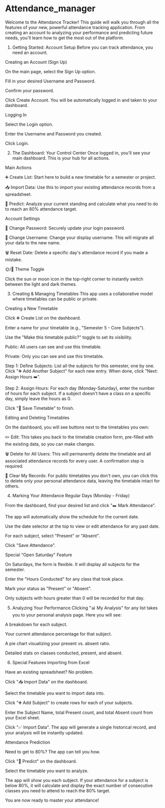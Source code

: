 # Attendance_manager
Welcome to the Attendance Tracker!
This guide will walk you through all the features of your new, powerful attendance tracking application. From creating an account to analyzing your performance and predicting future needs, you'll learn how to get the most out of the platform.

1. Getting Started: Account Setup
Before you can track attendance, you need an account.

Creating an Account (Sign Up)

On the main page, select the Sign Up option.

Fill in your desired Username and Password.

Confirm your password.

Click Create Account. You will be automatically logged in and taken to your dashboard.

Logging In

Select the Login option.

Enter the Username and Password you created.

Click Login.

2. The Dashboard: Your Control Center
Once logged in, you'll see your main dashboard. This is your hub for all actions.

Main Actions

➕ Create List: Start here to build a new timetable for a semester or project.

📥 Import Data: Use this to import your existing attendance records from a spreadsheet.

🔮 Predict: Analyze your current standing and calculate what you need to do to reach an 80% attendance target.

Account Settings

🔑 Change Password: Securely update your login password.

👤 Change Username: Change your display username. This will migrate all your data to the new name.

🗑️ Reset Date: Delete a specific day's attendance record if you made a mistake.

🌞/🌙 Theme Toggle

Click the sun or moon icon in the top-right corner to instantly switch between the light and dark themes.

3. Creating & Managing Timetables
This app uses a collaborative model where timetables can be public or private.

Creating a New Timetable

Click ➕ Create List on the dashboard.

Enter a name for your timetable (e.g., "Semester 5 - Core Subjects").

Use the "Make this timetable public?" toggle to set its visibility.

Public: All users can see and use this timetable.

Private: Only you can see and use this timetable.

Step 1: Define Subjects: List all the subjects for this semester, one by one. Click "➕ Add Another Subject" for each new entry. When done, click "Next: Assign Hours ➡️".

Step 2: Assign Hours: For each day (Monday-Saturday), enter the number of hours for each subject. If a subject doesn't have a class on a specific day, simply leave the hours as 0.

Click "💾 Save Timetable" to finish.

Editing and Deleting Timetables

On the dashboard, you will see buttons next to the timetables you own:

✏️ Edit: This takes you back to the timetable creation form, pre-filled with the existing data, so you can make changes.

🗑️ Delete for All Users: This will permanently delete the timetable and all associated attendance records for every user. A confirmation step is required.

🧹 Clear My Records: For public timetables you don't own, you can click this to delete only your personal attendance data, leaving the timetable intact for others.

4. Marking Your Attendance
Regular Days (Monday - Friday)

From the dashboard, find your desired list and click "✒️ Mark Attendance".

The app will automatically show the schedule for the current date.

Use the date selector at the top to view or edit attendance for any past date.

For each subject, select "Present" or "Absent".

Click "Save Attendance".

Special "Open Saturday" Feature

On Saturdays, the form is flexible. It will display all subjects for the semester.

Enter the "Hours Conducted" for any class that took place.

Mark your status as "Present" or "Absent".

Only subjects with hours greater than 0 will be recorded for that day.

5. Analyzing Your Performance
Clicking "📊 My Analysis" for any list takes you to your personal analysis page. Here you will see:

A breakdown for each subject.

Your current attendance percentage for that subject.

A pie chart visualizing your present vs. absent ratio.

Detailed stats on classes conducted, present, and absent.

6. Special Features
Importing from Excel

Have an existing spreadsheet? No problem.

Click "📥 Import Data" on the dashboard.

Select the timetable you want to import data into.

Click "➕ Add Subject" to create rows for each of your subjects.

Enter the Subject Name, total Present count, and total Absent count from your Excel sheet.

Click "✅ Import Data". The app will generate a single historical record, and your analysis will be instantly updated.

Attendance Prediction

Need to get to 80%? The app can tell you how.

Click "🔮 Predict" on the dashboard.

Select the timetable you want to analyze.

The app will show you each subject. If your attendance for a subject is below 80%, it will calculate and display the exact number of consecutive classes you need to attend to reach the 80% target.

You are now ready to master your attendance!

